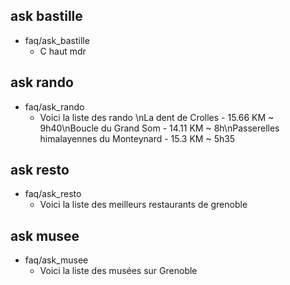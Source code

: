 ## ask bastille
* faq/ask_bastille
  - C haut mdr

## ask rando
* faq/ask_rando
  - Voici la liste des rando \nLa dent de Crolles - 15.66 KM ~ 9h40\nBoucle du Grand Som - 14.11 KM ~ 8h\nPasserelles himalayennes du Monteynard - 15.3 KM ~ 5h35

## ask resto
* faq/ask_resto
  - Voici la liste des meilleurs restaurants de grenoble

## ask musee
* faq/ask_musee
  - Voici la liste des musées sur Grenoble